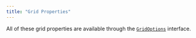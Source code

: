 ```yaml
---
title: "Grid Properties"
---
```


All of these grid properties are available through the [`GridOptions`](/grid-interface/#grid-options) interface.

<api-documentation source='properties.json' config='{"codeSrc": "GridOptions"}'></api-documentation>